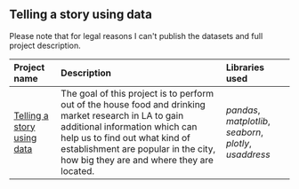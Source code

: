## Telling a story using data

Please note that for legal reasons I can't publish the datasets and full project description. 

| Project name | Description | Libraries used | 
| :---------------------- | :---------------------- | :---------------------- |
| [Telling a story using data](https://github.com/vadim-fridman/portfolio-yandex-practicum/edit/master/07_How_To_Tell_A_Strory_Using_Data__Robot-run_Cafe) | The goal of this project is to perform out of the house food and drinking market research in LA to gain additional information which can help us to find out what kind of establishment are popular in the city, how big they are and where they are located. | *pandas*, *matplotlib*, *seaborn*, *plotly*, *usaddress*
